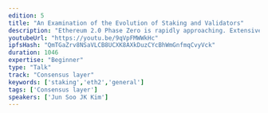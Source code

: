 ```yaml
---
edition: 5
title: "An Examination of the Evolution of Staking and Validators"
description: "Ethereum 2.0 Phase Zero is rapidly approaching. Extensive research has been conducted on Proof-of-Stake, along with multiple tests and debates to discuss the economics of how this transition will play out. However, there are a few real world data points worth observing in order to understand how Ethereum 2.0 staking and validator markets will play out. stake.fish has been in operations for a year supporting projects like Cosmos, Tezos, and Loom Network. We would love to share how these staking projects evolved along with the stakeholders around them. We can't wait for Devcon 5 and for Ethereum 2.0 :)"
youtubeUrl: "https://youtu.be/9qVpFMWWkHc"
ipfsHash: "QmTGaZrv8NSaVLCB8UCXK8AXkDuzCYcBhWmGnfmqCvyVck"
duration: 1046
expertise: "Beginner"
type: "Talk"
track: "Consensus layer"
keywords: ['staking','eth2','general']
tags: ['Consensus layer']
speakers: ['Jun Soo JK Kim']
---
```

